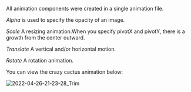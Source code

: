 All animation components were created in a single animation file.

*Alpha* is used to specify the opacity of an image.

*Scale* A resizing animation.When you specify pivotX and pivotY, there is a growth from the center outward.

*Translate* A vertical and/or horizontal motion.

*Rotate* A rotation animation.

You can view the crazy cactus animation below:

![2022-04-26-21-23-28_Trim](https://user-images.githubusercontent.com/103643989/165369528-a889de98-9bdf-46d2-9d3d-baf889f78573.gif)
